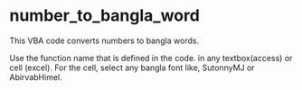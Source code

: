 # number_to_bangla_word
This VBA code converts numbers to bangla words.

Use the function name that is defined in the code. in any textbox(access) or cell (excel). For the cell, select any bangla font like, SutonnyMJ or AbirvabHimel.
